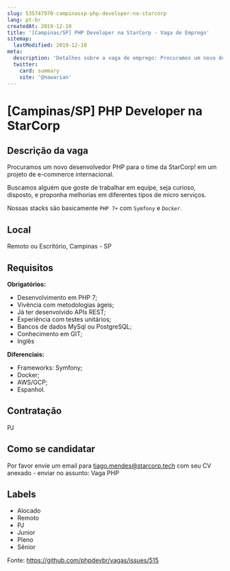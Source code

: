 ```yaml
---
slug: 535747970-campinassp-php-developer-na-starcorp
lang: pt-br
createdAt: 2019-12-10
title: '[Campinas/SP] PHP Developer na StarCorp - Vaga de Emprego'
sitemap:
  lastModified: 2019-12-10
meta:
  description: 'Detalhes sobre a vaga de emprego: Procuramos um novo desenvolvedor PHP para o time da StarCorp! em um projeto de e-commerce internacional. Buscamos alguém que goste de trabalhar em equipe, seja curioso, disposto, e proponha melhorias em diferentes tipos de micro serviços. Nossas stacks são basicamente `PHP 7+` com `Symfony` e `Docker`.'
  twitter:
    card: summary
    site: '@nawarian'
---
```


# [Campinas/SP] PHP Developer na StarCorp

## Descrição da vaga

Procuramos um novo desenvolvedor PHP para o time da StarCorp! em um projeto de e-commerce internacional.

Buscamos alguém que goste de trabalhar em equipe, seja curioso, disposto, e proponha melhorias em diferentes tipos de micro serviços.

Nossas stacks são basicamente `PHP 7+` com `Symfony` e `Docker`.

## Local

Remoto ou Escritório, Campinas - SP

## Requisitos

**Obrigatórios:**
- Desenvolvimento em PHP 7;
- Vivência com metodologias ágeis; 
- Já ter desenvolvido APIs REST;
- Experiência com testes unitários;
- Bancos de dados MySql ou PostgreSQL;
- Conhecimento em GIT;
- Inglês

**Diferenciais:**
- Frameworks: Symfony;
- Docker;
- AWS/GCP;
- Espanhol.

## Contratação

PJ

## Como se candidatar

Por favor envie um email para tiago.mendes@starcorp.tech com seu CV anexado - enviar no assunto: Vaga PHP

## Labels

- Alocado
- Remoto
- PJ
- Junior
- Pleno
- Sênior

Fonte: https://github.com/phpdevbr/vagas/issues/515